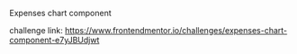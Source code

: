 Expenses chart component

challenge link: https://www.frontendmentor.io/challenges/expenses-chart-component-e7yJBUdjwt
